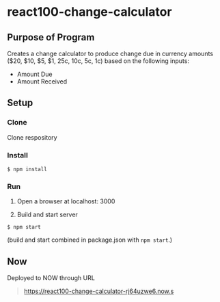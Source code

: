 # react100-change-calculator

## Purpose of Program
Creates a change calculator to produce change due in currency amounts ($20, $10, $5, $1, 25c, 10c, 5c, 1c) based on the following inputs:
- Amount Due
- Amount Received
## Setup

### Clone
Clone respository
### Install
```
$ npm install
```
### Run
1. Open a browser at localhost: 3000

2. Build and start server
```
$ npm start
```
(build and start combined in package.json with `npm start`.)

## Now
Deployed to NOW through URL
>https://react100-change-calculator-rj64uzwe6.now.s